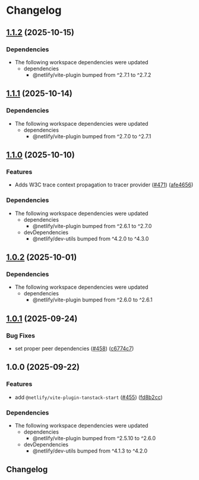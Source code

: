 # Changelog

## [1.1.2](https://github.com/netlify/primitives/compare/vite-plugin-tanstack-start-v1.1.1...vite-plugin-tanstack-start-v1.1.2) (2025-10-15)


### Dependencies

* The following workspace dependencies were updated
  * dependencies
    * @netlify/vite-plugin bumped from ^2.7.1 to ^2.7.2

## [1.1.1](https://github.com/netlify/primitives/compare/vite-plugin-tanstack-start-v1.1.0...vite-plugin-tanstack-start-v1.1.1) (2025-10-14)


### Dependencies

* The following workspace dependencies were updated
  * dependencies
    * @netlify/vite-plugin bumped from ^2.7.0 to ^2.7.1

## [1.1.0](https://github.com/netlify/primitives/compare/vite-plugin-tanstack-start-v1.0.2...vite-plugin-tanstack-start-v1.1.0) (2025-10-10)


### Features

* Adds W3C trace context propagation to tracer provider ([#471](https://github.com/netlify/primitives/issues/471)) ([afe4656](https://github.com/netlify/primitives/commit/afe4656df5c3bed13ae8c3357205c07efa27c698))


### Dependencies

* The following workspace dependencies were updated
  * dependencies
    * @netlify/vite-plugin bumped from ^2.6.1 to ^2.7.0
  * devDependencies
    * @netlify/dev-utils bumped from ^4.2.0 to ^4.3.0

## [1.0.2](https://github.com/netlify/primitives/compare/vite-plugin-tanstack-start-v1.0.1...vite-plugin-tanstack-start-v1.0.2) (2025-10-01)


### Dependencies

* The following workspace dependencies were updated
  * dependencies
    * @netlify/vite-plugin bumped from ^2.6.0 to ^2.6.1

## [1.0.1](https://github.com/netlify/primitives/compare/vite-plugin-tanstack-start-v1.0.0...vite-plugin-tanstack-start-v1.0.1) (2025-09-24)


### Bug Fixes

* set proper peer dependencies ([#458](https://github.com/netlify/primitives/issues/458)) ([c6774c7](https://github.com/netlify/primitives/commit/c6774c78c77b5bc38768ec88ba53c8e61bc63686))

## 1.0.0 (2025-09-22)


### Features

* add `@netlify/vite-plugin-tanstack-start` ([#455](https://github.com/netlify/primitives/issues/455)) ([fd8b2cc](https://github.com/netlify/primitives/commit/fd8b2cc9012801c190f332089e9f4322fad95a45))


### Dependencies

* The following workspace dependencies were updated
  * dependencies
    * @netlify/vite-plugin bumped from ^2.5.10 to ^2.6.0
  * devDependencies
    * @netlify/dev-utils bumped from ^4.1.3 to ^4.2.0

## Changelog
